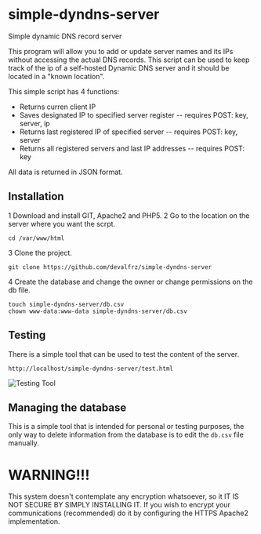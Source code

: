 # simple-dyndns-server
Simple dynamic DNS record server

This program will allow you to add or update server names and its IPs without
accessing the actual DNS records. This script can be used to keep track of the
ip of a self-hosted Dynamic DNS server and it should be located in a "known
location".

This simple script has 4 functions:
 - Returns curren client IP
 - Saves designated IP to specified server register
    -- requires POST: key, server, ip
 - Returns last registered IP of specified server
    -- requires POST: key, server
 - Returns all registered servers and last IP addresses
    -- requires POST: key

All data is returned in JSON format.

## Installation
1 Download and install GIT, Apache2 and PHP5.
2 Go to the location on the server where you want the scrpt.
```
cd /var/www/html
```
3 Clone the project.
```
git clone https://github.com/devalfrz/simple-dyndns-server
```
4 Create the database and change the owner or change permissions on the db file.
```
touch simple-dyndns-server/db.csv
chown www-data:www-data simple-dyndns-server/db.csv
```

## Testing
There is a simple tool that can be used to test the content of the server.
```
http://localhost/simple-dyndns-server/test.html
```
![Testing Tool](http://behuns.com/media/simple-dynds-server/testing-tool.png?1 "Testing Tool")

## Managing the database
This is a simple tool that is intended for personal or testing purposes, the only
way to delete information from the database is to edit the `db.csv` file manually.

# WARNING!!!
This system doesn't contemplate any encryption whatsoever, so it IT IS NOT SECURE BY
SIMPLY INSTALLING IT. If you wish to encrypt your communications (recommended) do it
by configuring the HTTPS Apache2 implementation.

